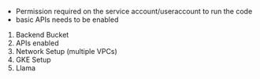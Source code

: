- Permission required on the service account/useraccount to run the code
- basic APIs needs to be enabled


1. Backend Bucket
2. APIs enabled
3. Network Setup (multiple VPCs)
4. GKE Setup
5. Llama
